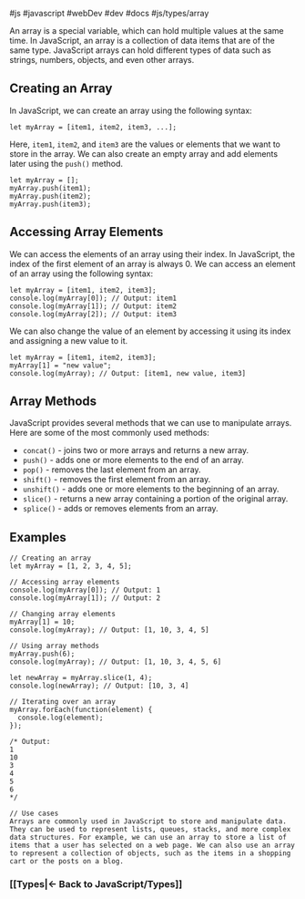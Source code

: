 #js #javascript #webDev #dev #docs #js/types/array 

An array is a special variable, which can hold multiple values at the same time. In JavaScript, an array is a collection of data items that are of the same type. JavaScript arrays can hold different types of data such as strings, numbers, objects, and even other arrays.

## Creating an Array

In JavaScript, we can create an array using the following syntax:

```
let myArray = [item1, item2, item3, ...];

```

Here, `item1`, `item2`, and `item3` are the values or elements that we want to store in the array. We can also create an empty array and add elements later using the `push()` method.

```
let myArray = [];
myArray.push(item1);
myArray.push(item2);
myArray.push(item3);

```

## Accessing Array Elements

We can access the elements of an array using their index. In JavaScript, the index of the first element of an array is always 0. We can access an element of an array using the following syntax:

```
let myArray = [item1, item2, item3];
console.log(myArray[0]); // Output: item1
console.log(myArray[1]); // Output: item2
console.log(myArray[2]); // Output: item3

```

We can also change the value of an element by accessing it using its index and assigning a new value to it.

```
let myArray = [item1, item2, item3];
myArray[1] = "new value";
console.log(myArray); // Output: [item1, new value, item3]

```

## Array Methods

JavaScript provides several methods that we can use to manipulate arrays. Here are some of the most commonly used methods:

- `concat()` - joins two or more arrays and returns a new array.
- `push()` - adds one or more elements to the end of an array.
- `pop()` - removes the last element from an array.
- `shift()` - removes the first element from an array.
- `unshift()` - adds one or more elements to the beginning of an array.
- `slice()` - returns a new array containing a portion of the original array.
- `splice()` - adds or removes elements from an array.

## Examples

```
// Creating an array
let myArray = [1, 2, 3, 4, 5];

// Accessing array elements
console.log(myArray[0]); // Output: 1
console.log(myArray[1]); // Output: 2

// Changing array elements
myArray[1] = 10;
console.log(myArray); // Output: [1, 10, 3, 4, 5]

// Using array methods
myArray.push(6);
console.log(myArray); // Output: [1, 10, 3, 4, 5, 6]

let newArray = myArray.slice(1, 4);
console.log(newArray); // Output: [10, 3, 4]

// Iterating over an array
myArray.forEach(function(element) {
  console.log(element);
});

/* Output:
1
10
3
4
5
6
*/

// Use cases
Arrays are commonly used in JavaScript to store and manipulate data. They can be used to represent lists, queues, stacks, and more complex data structures. For example, we can use an array to store a list of items that a user has selected on a web page. We can also use an array to represent a collection of objects, such as the items in a shopping cart or the posts on a blog.

```



### [[Types|<- Back to JavaScript/Types]]